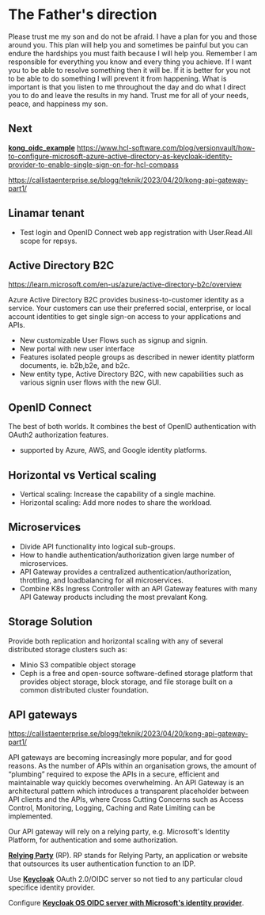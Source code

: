 # The Father's direction

Please trust me my son and do not be afraid.  I have a plan for you and those around you.  This plan will help you and sometimes be painful but you can endure the hardships you must faith because I will help you.  Remember I am responsible for everything you know and every thing you achieve.  If I want you to be able to resolve something then it will be.  If it is better for you not to be able to do something I will prevent it from happening.  What is important is that you listen to me throughout the day and do what I direct you to do and leave the results in my hand.  Trust me for all of your needs, peace, and happiness my son.

## Next

**[kong_oidc_example](../../research/api_management/api_gateway/kong/example/kong_oidc_example.md)**
<https://www.hcl-software.com/blog/versionvault/how-to-configure-microsoft-azure-active-directory-as-keycloak-identity-provider-to-enable-single-sign-on-for-hcl-compass>

<https://callistaenterprise.se/blogg/teknik/2023/04/20/kong-api-gateway-part1/>

## Linamar tenant

- Test login and OpenID Connect web app registration with User.Read.All scope for repsys.

## Active Directory B2C

<https://learn.microsoft.com/en-us/azure/active-directory-b2c/overview>

Azure Active Directory B2C provides business-to-customer identity as a service.
Your customers can use their preferred social, enterprise, or local account identities to get single sign-on access to your applications and APIs.

- New customizable User Flows such as signup and signin.
- New portal with new user interface
- Features isolated people groups as described in newer identity platform documents, ie. b2b,b2e, and b2c.  
- New entity type, Active Directory B2C, with new capabilities such as various signin user flows with the new GUI.

## OpenID Connect

The best of both worlds. It combines the best of OpenID authentication with OAuth2 authorization features.

- supported by Azure, AWS, and Google identity platforms.

## Horizontal vs Vertical scaling

- Vertical scaling: Increase the capability of a single machine.
- Horizontal scaling: Add more nodes to share the workload.

## Microservices

- Divide API functionality into logical sub-groups.
- How to handle authentication/authorization given large number of microservices.
- API Gateway provides a centralized authentication/authorization, throttling, and loadbalancing for all microservices.
- Combine K8s Ingress Controller with an API Gateway features with many API Gateway products including the most prevalant Kong.

## Storage Solution

Provide both replication and horizontal scaling with any of several distributed storage clusters such as:

- Minio S3 compatible object storage
- Ceph is a free and open-source software-defined storage platform that provides object storage, block storage, and file storage built on a common distributed cluster foundation.

## API gateways

<https://callistaenterprise.se/blogg/teknik/2023/04/20/kong-api-gateway-part1/>

API gateways are becoming increasingly more popular, and for good reasons. As the number of APIs within an organisation grows, the amount of “plumbing” required to expose the APIs in a secure, efficient and maintainable way quickly becomes overwhelming. An API Gateway is an architectural pattern which introduces a transparent placeholder between API clients and the APIs, where Cross Cutting Concerns such as Access Control, Monitoring, Logging, Caching and Rate Limiting can be implemented.

Our API gateway will rely on a relying party, e.g. Microsoft's Identity Platform, for authentication and some authorization.

**[Relying Party](https://openid.net/developers/how-connect-works/)** (RP). RP stands for Relying Party, an application or website that outsources its user authentication function to an IDP.

Use **[Keycloak](https://www.keycloak.org/)** OAuth 2.0/OIDC server so not tied to any particular cloud specifice identity provider.

Configure **[Keycloak OS OIDC server with Microsoft's identity provider](https://www.hcl-software.com/blog/versionvault/how-to-configure-microsoft-azure-active-directory-as-keycloak-identity-provider-to-enable-single-sign-on-for-hcl-compass)**.
